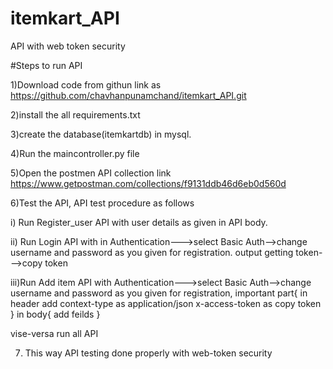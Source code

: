 # itemkart_API
API with web token security

#Steps to run API

1)Download code from githun link as https://github.com/chavhanpunamchand/itemkart_API.git

2)install the all requirements.txt

3)create the database(itemkartdb) in mysql.

4)Run the maincontroller.py file

5)Open the postmen API collection link https://www.getpostman.com/collections/f9131ddb46d6eb0d560d

6)Test the API, API test procedure as follows

i) Run Register_user API with user details as given in API body.

ii) Run Login API with in Authentication--->select Basic Auth-->change username and password as you given for registration.
                                                                               output getting token--->copy token
                                                                               
iii)Run Add item API with Authentication--->select Basic Auth-->change username and password as you given for registration,
                                                                                 important part{ in header add context-type  as application/json
                                                                                               x-access-token as copy token }
                                                                                 in body{
                                                                                 add feilds
                                                                                 }
                                                                                 
vise-versa run all API

7) This way API testing done properly with web-token security                 
                 
                 
                 
                 
                 
                                                                                               
                                                                                               
        



